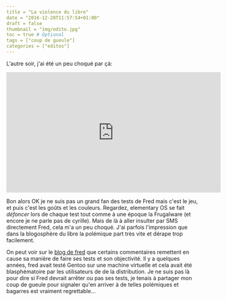 ```yaml
---
title = "La violence du libre"
date = "2016-12-28T11:57:54+01:00"
draft = false
thumbnail = "img/edito.jpg"
toc = true # Optional
tags = ["coup de gueule"]
categories = ["editos"]
---
```


L'autre soir, j'ai été un peu choqué par çà:

<iframe width="560" height="315" src="https://www.youtube.com/embed/oXZ6179GsSE" frameborder="0" allowfullscreen></iframe>

Bon alors OK je ne suis pas un grand fan des tests de Fred mais c'est le jeu, et puis c'est les goûts et les couleurs. Regardez, elementary OS se fait *défoncer* lors de chaque test tout comme à une époque la Frugalware (et encore je ne parle pas de cyrille). Mais de là à aller insulter par SMS directement Fred, cela m'a un peu choqué. J'ai parfois l'impression que dans la blogosphère du libre la polémique part très vite et dérape trop facilement.

On peut voir sur le [blog de fred](http://frederic.bezies.free.fr/blog/?p=15543#comments) que certains commentaires remettent en cause sa manière de faire ses tests et son objectivité. Il y a quelques années, fred avait testé Gentoo sur une machine virtuelle et cela avait été blasphématoire par les utilisateurs de de la distribution. Je ne suis pas là pour dire si Fred devrait arrêter ou pas ses tests, je tenais à partager mon coup de gueule pour signaler qu'en arriver à de telles polémiques et bagarres est vraiment regrettable...

